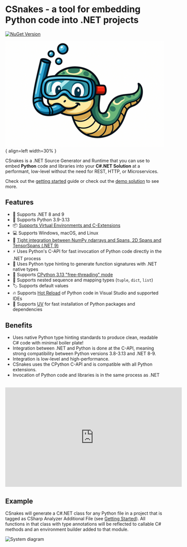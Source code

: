 # CSnakes - a tool for embedding Python code into .NET projects

[![NuGet Version](https://img.shields.io/nuget/v/CSnakes.Runtime?label=CSnakes.Runtime)](https://www.nuget.org/packages/CSnakes.Runtime)

![logo](res/logo.jpeg){ align=left width=30% }

CSnakes is a .NET Source Generator and Runtime that you can use to embed **Python** code and libraries into your **C#.NET Solution** at a performant, low-level without the need for REST, HTTP, or Microservices.

Check out the [getting started](getting-started/quick-start.md) guide or check out the [demo solution](https://github.com/tonybaloney/CSnakes/tree/main/samples) to see more.

## Features

- 🤖 Supports .NET 8 and 9  
- 🐍 Supports Python 3.9-3.13  
- 📦 [Supports Virtual Environments and C-Extensions](user-guide/environments.md)  
- 💻 Supports Windows, macOS, and Linux  
- 🧮 [Tight integration between NumPy ndarrays and Spans, 2D Spans and TensorSpans (.NET 9)](user-guide/buffers.md)  
- ⚡ Uses Python's C-API for fast invocation of Python code directly in the .NET process  
- 🧠 Uses Python type hinting to generate function signatures with .NET native types  
- 🧵 Supports [CPython 3.13 "free-threading" mode](advanced/free-threading.md)  
- 🧩 Supports nested sequence and mapping types (`tuple`, `dict`, `list`)  
- 🏷️ Supports default values  
- 🔥 Supports [Hot Reload](advanced/hot-reload.md) of Python code in Visual Studio and supported IDEs  
- 🚀 Supports [UV](user-guide/environments.md#installing-dependencies-with-uv) for fast installation of Python packages and dependencies  

## Benefits

- Uses native Python type hinting standards to produce clean, readable C# code with minimal boiler plate!
- Integration between .NET and Python is done at the C-API, meaning strong compatibility between Python versions 3.8-3.13 and .NET 8-9.
- Integration is low-level and high-performance.
- CSnakes uses the CPython C-API and is compatible with all Python extensions.
- Invocation of Python code and libraries is in the same process as .NET

<br /><iframe width="560" height="315" src="https://www.youtube-nocookie.com/embed/fDbCqalegNU?si=a2mFVbXXhfkmYIWu" title="YouTube video player" frameborder="0" allow="accelerometer; autoplay; clipboard-write; encrypted-media; gyroscope; picture-in-picture; web-share" referrerpolicy="strict-origin-when-cross-origin" allowfullscreen></iframe><br />

## Example

CSnakes will generate a C#.NET class for any Python file in a project that is tagged as CSharp Analyzer Additional File (see [Getting Started](getting-started/quick-start.md)).
All functions in that class with type annotations will be reflected to callable C# methods and an environment builder added to that module.

![System diagram](res/architecture_simple.png)
